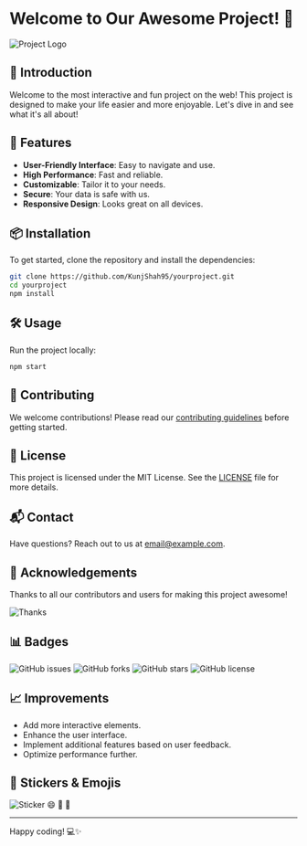 # Welcome to Our Awesome Project! 🎉

![Project Logo](https://via.placeholder.com/150)

## 🚀 Introduction

Welcome to the most interactive and fun project on the web! This project is designed to make your life easier and more enjoyable. Let's dive in and see what it's all about!

## 🌟 Features

- **User-Friendly Interface**: Easy to navigate and use.
- **High Performance**: Fast and reliable.
- **Customizable**: Tailor it to your needs.
- **Secure**: Your data is safe with us.
- **Responsive Design**: Looks great on all devices.

## 📦 Installation

To get started, clone the repository and install the dependencies:

```bash
git clone https://github.com/KunjShah95/yourproject.git
cd yourproject
npm install
```

## 🛠️ Usage

Run the project locally:

```bash
npm start
```

## 🤝 Contributing

We welcome contributions! Please read our [contributing guidelines](CONTRIBUTING.md) before getting started.

## 📝 License

This project is licensed under the MIT License. See the [LICENSE](LICENSE) file for more details.

## 📬 Contact

Have questions? Reach out to us at [email@example.com](mailto:email@example.com).

## 🎉 Acknowledgements

Thanks to all our contributors and users for making this project awesome!

![Thanks](https://via.placeholder.com/150)

## 📊 Badges

![GitHub issues](https://img.shields.io/github/issues/KunjShah95/yourproject)
![GitHub forks](https://img.shields.io/github/forks/KunjShah95/yourproject)
![GitHub stars](https://img.shields.io/github/stars/KunjShah95/yourproject)
![GitHub license](https://img.shields.io/github/license/KunjShah95/yourproject)

## 📈 Improvements

- Add more interactive elements.
- Enhance the user interface.
- Implement additional features based on user feedback.
- Optimize performance further.

## 🎨 Stickers & Emojis

![Sticker](https://via.placeholder.com/150) 😄 🎉 🚀

---

Happy coding! 💻✨
